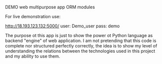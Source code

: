 DEMO web multipurpose app ORM modules

For live demonstration use:

http://18.193.123.132:5000/
user: Demo_user
pass: demo

The purpose ot this app is just to show the power ot Python language as backend "engine" of web application.
I am not pretending that this code is complete nor structured perfectly correctly, 
the idea is to show my level of understanding the relations between the technologies used in this project and my ability to use them.



